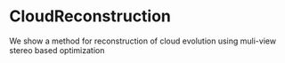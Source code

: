 # CloudReconstruction
We show a method for reconstruction of cloud evolution using muli-view stereo based optimization
